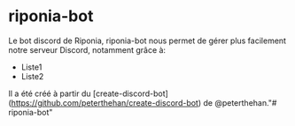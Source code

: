 # riponia-bot
Le bot discord de Riponia, riponia-bot nous permet de gérer plus facilement notre serveur Discord, notamment grâce à:

- Liste1
- Liste2

Il a été créé à partir du [create-discord-bot] (https://github.com/peterthehan/create-discord-bot) de @peterthehan."# riponia-bot" 

